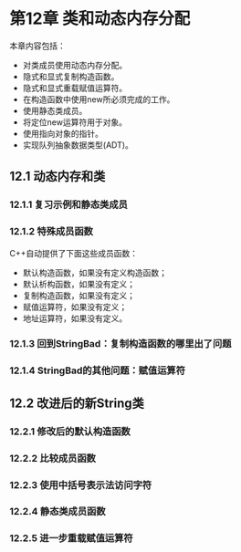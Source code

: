 
# 第12章 类和动态内存分配

本章内容包括：
- 对类成员使用动态内存分配。
- 隐式和显式复制构造函数。
- 隐式和显式重载赋值运算符。
- 在构造函数中使用new所必须完成的工作。
- 使用静态类成员。
- 将定位new运算符用于对象。
- 使用指向对象的指针。
- 实现队列抽象数据类型(ADT)。


## 12.1 动态内存和类

### 12.1.1 复习示例和静态类成员

### 12.1.2 特殊成员函数
C++自动提供了下面这些成员函数：
- 默认构造函数，如果没有定义构造函数；
- 默认析构函数，如果没有定义；
- 复制构造函数，如果没有定义；
- 赋值运算符，如果没有定义；
- 地址运算符，如果没有定义。

### 12.1.3 回到StringBad：复制构造函数的哪里出了问题

### 12.1.4 StringBad的其他问题：赋值运算符


## 12.2 改进后的新String类

### 12.2.1 修改后的默认构造函数

### 12.2.2 比较成员函数

### 12.2.3 使用中括号表示法访问字符

### 12.2.4 静态类成员函数

### 12.2.5 进一步重载赋值运算符